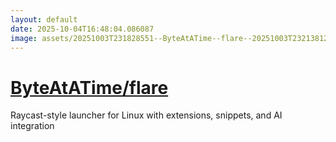 ```yaml
---
layout: default
date: 2025-10-04T16:48:04.086087
image: assets/20251003T231828551--ByteAtATime--flare--20251003T232138124--cropped.png
---
```


# [ByteAtATime/flare](https://github.com/ByteAtATime/flare)

Raycast-style launcher for Linux with extensions, snippets, and AI integration
